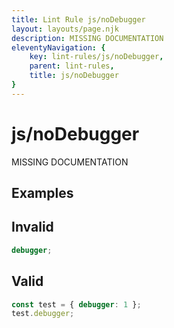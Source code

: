 ```yaml
---
title: Lint Rule js/noDebugger
layout: layouts/page.njk
description: MISSING DOCUMENTATION
eleventyNavigation: {
	key: lint-rules/js/noDebugger,
	parent: lint-rules,
	title: js/noDebugger
}
---
```


# js/noDebugger

MISSING DOCUMENTATION

<!-- EVERYTHING BELOW IS AUTOGENERATED. SEE SCRIPTS FOLDER FOR UPDATE SCRIPTS -->


## Examples
## Invalid
```typescript
debugger;
```
## Valid
```typescript
const test = { debugger: 1 };
test.debugger;
```
